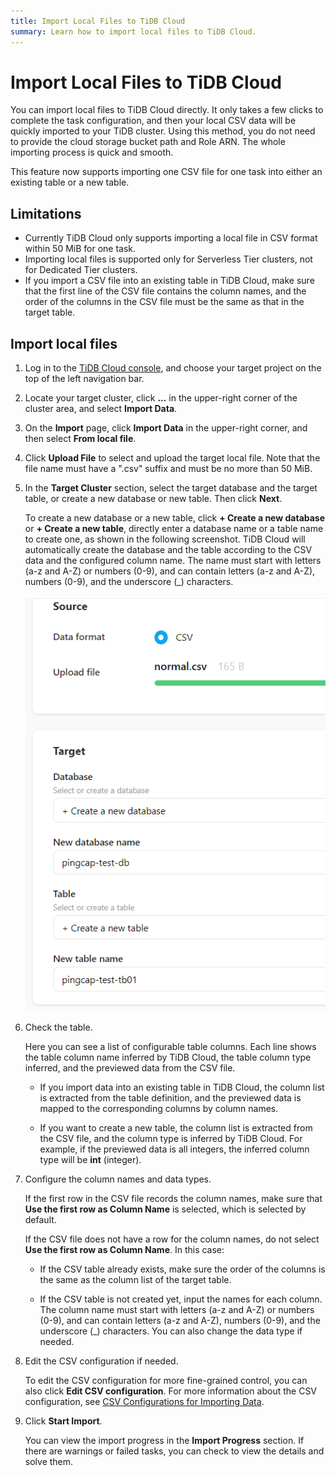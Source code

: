 ```yaml
---
title: Import Local Files to TiDB Cloud
summary: Learn how to import local files to TiDB Cloud.
---
```


# Import Local Files to TiDB Cloud

You can import local files to TiDB Cloud directly. It only takes a few clicks to complete the task configuration, and then your local CSV data will be quickly imported to your TiDB cluster. Using this method, you do not need to provide the cloud storage bucket path and Role ARN. The whole importing process is quick and smooth.

This feature now supports importing one CSV file for one task into either an existing table or a new table.

## Limitations

- Currently TiDB Cloud only supports importing a local file in CSV format within 50 MiB for one task.
- Importing local files is supported only for Serverless Tier clusters, not for Dedicated Tier clusters.
- If you import a CSV file into an existing table in TiDB Cloud, make sure that the first line of the CSV file contains the column names, and the order of the columns in the CSV file must be the same as that in the target table.

## Import local files

1. Log in to the [TiDB Cloud console](https://tidbcloud.com/console/clusters), and choose your target project on the top of the left navigation bar.

2. Locate your target cluster, click **...** in the upper-right corner of the cluster area, and select **Import Data**.

3. On the **Import** page, click **Import Data** in the upper-right corner, and then select **From local file**.

4. Click **Upload File** to select and upload the target local file. Note that the file name must have a ".csv" suffix and must be no more than 50 MiB.

5. In the **Target Cluster** section, select the target database and the target table, or create a new database or new table. Then click **Next**.

    To create a new database or a new table, click **+ Create a new database** or **+ Create a new table**, directly enter a database name or a table name to create one, as shown in the following screenshot. TiDB Cloud will automatically create the database and the table according to the CSV data and the configured column name. The name must start with letters (a-z and A-Z) or numbers (0-9), and can contain letters (a-z and A-Z), numbers (0-9), and the underscore (_) characters.

    ![Upload local files](/media/tidb-cloud/tidb-cloud-upload-local-files.png)

6. Check the table.

    Here you can see a list of configurable table columns. Each line shows the table column name inferred by TiDB Cloud, the table column type inferred, and the previewed data from the CSV file.

    - If you import data into an existing table in TiDB Cloud, the column list is extracted from the table definition, and the previewed data is mapped to the corresponding columns by column names.

    - If you want to create a new table, the column list is extracted from the CSV file, and the column type is inferred by TiDB Cloud. For example, if the previewed data is all integers, the inferred column type will be **int** (integer).

7. Configure the column names and data types.

    If the first row in the CSV file records the column names, make sure that **Use the first row as Column Name** is selected, which is selected by default.

    If the CSV file does not have a row for the column names, do not select **Use the first row as Column Name**. In this case:

    - If the CSV table already exists, make sure the order of the columns is the same as the column list of the target table.

    - If the CSV table is not created yet, input the names for each column. The column name must start with letters (a-z and A-Z) or numbers (0-9), and can contain letters (a-z and A-Z), numbers (0-9), and the underscore (_) characters. You can also change the data type if needed.

8. Edit the CSV configuration if needed.

   To edit the CSV configuration for more fine-grained control, you can also click **Edit CSV configuration**. For more information about the CSV configuration, see [CSV Configurations for Importing Data](/tidb-cloud/csv-config-for-import-data.md).

9. Click **Start Import**.

    You can view the import progress in the **Import Progress** section. If there are warnings or failed tasks, you can check to view the details and solve them.

